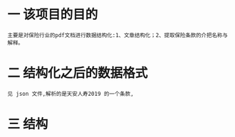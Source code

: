 
# 一 该项目的目的
    主要是对保险行业的pdf文档进行数据结构化:1、文章结构化；2、提取保险条款的介把名称与解释。
   
   
# 二 结构化之后的数据格式
    见 json 文件,解析的是天安人寿2019 的一个条款,
    
# 三 结构
   